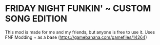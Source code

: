 # FRIDAY NIGHT FUNKIN' ~ CUSTOM SONG EDITION

This mod is made for me and my friends, but anyone is free to use it.
Uses FNF Modding + as a base (https://gamebanana.com/gamefiles/14264)
